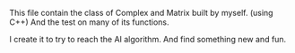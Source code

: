 This file contain the class of Complex and Matrix built by myself. (using C++)
And the test on many of its functions.

I create it to try to reach the AI algorithm.
And find something new and fun.
